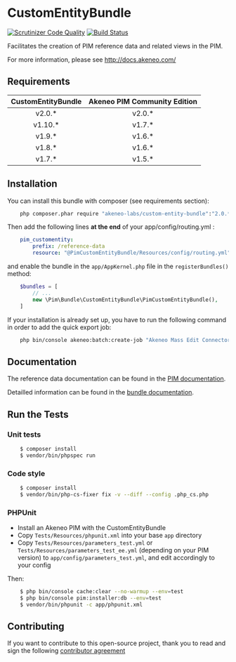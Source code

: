 # CustomEntityBundle

[![Scrutinizer Code Quality](https://scrutinizer-ci.com/g/akeneo-labs/CustomEntityBundle/badges/quality-score.png?b=master)](https://scrutinizer-ci.com/g/akeneo-labs/CustomEntityBundle/?branch=master)
[![Build Status](https://travis-ci.org/akeneo-labs/CustomEntityBundle.svg?branch=master)](https://travis-ci.org/akeneo-labs/CustomEntityBundle)

Facilitates the creation of PIM reference data and related views in the PIM.

For more information, please see http://docs.akeneo.com/

## Requirements

| CustomEntityBundle   | Akeneo PIM Community Edition |
|:--------------------:|:----------------------------:|
| v2.0.*               | v2.0.*                       |
| v1.10.*              | v1.7.*                       |
| v1.9.*               | v1.6.*                       |
| v1.8.*               | v1.6.*                       |
| v1.7.*               | v1.5.*                       |

## Installation
You can install this bundle with composer (see requirements section):

```bash
    php composer.phar require "akeneo-labs/custom-entity-bundle":"2.0.*"
```

Then add the following lines **at the end** of your app/config/routing.yml :

```yaml
    pim_customentity:
        prefix: /reference-data
        resource: "@PimCustomEntityBundle/Resources/config/routing.yml"
```

and enable the bundle in the `app/AppKernel.php` file in the `registerBundles()` method:

```php
    $bundles = [
        // ...
        new \Pim\Bundle\CustomEntityBundle\PimCustomEntityBundle(),
    ]
```

If your installation is already set up, you have to run the following command in order to add the quick export job:
 
```bash
    php bin/console akeneo:batch:create-job "Akeneo Mass Edit Connector" "csv_reference_data_quick_export" "quick_export" "csv_reference_data_quick_export" '{"delimiter": ";", "enclosure": "\"", "withHeader": true, "filePath": "/tmp/reference_data_quick_export.csv"}'
```

## Documentation

The reference data documentation can be found in the 
[PIM documentation](https://docs.akeneo.com/2.0/manipulate_pim_data/catalog_structure/creating_a_reference_data.html).

Detailled information can be found in the [bundle documentation](docs/index.md).

## Run the Tests

### Unit tests

```bash
    $ composer install
    $ vendor/bin/phpspec run
```

### Code style

```bash
    $ composer install
    $ vendor/bin/php-cs-fixer fix -v --diff --config .php_cs.php
```

### PHPUnit

* Install an Akeneo PIM with the CustomEntityBundle
* Copy `Tests/Resources/phpunit.xml` into your base `app` directory
* Copy `Tests/Resources/parameters_test.yml` or `Tests/Resources/parameters_test_ee.yml` (depending on your PIM version) to `app/config/parameters_test.yml`, and edit accordingly to your config

Then:

```bash
    $ php bin/console cache:clear --no-warmup --env=test
    $ php bin/console pim:installer:db --env=test
    $ vendor/bin/phpunit -c app/phpunit.xml
```

## Contributing

If you want to contribute to this open-source project,
thank you to read and sign the following [contributor agreement](http://www.akeneo.com/contributor-license-agreement/)
